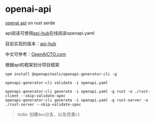 # openai-api
[openai api](https://github.com/openai/openai-openapi/blob/master/openapi.yaml) on rust serde

api阅读可使用[api-hub](https://app.swaggerhub.com/)在线阅读openapi.yaml

目前实现的版本：[api-hub](https://app.swaggerhub.com/apis/none-080/OpenAPI-RS/0.0.1)

中文可参考：[OpenAICTO.com](https://www.openaicto.com/api-reference)

根据api的框架划分项目框架

```shell
npm install @openapitools/openapi-generator-cli -g

openapi-generator-cli validate -i openapi.yaml

openapi-generator-cli generate -i openapi.yaml -g rust -o ./rust-client --skip-validate-spec
openapi-generator-cli generate -i openapi.yaml -g rust-server -o ./rust-server --skip-validate-spec
```

> todo: 创建`dev`分支，以及完善`CI`
